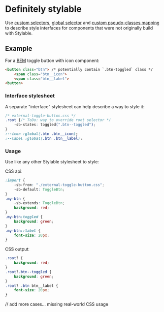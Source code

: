 # Definitely stylable

Use [custom selectors](./custom-selectors), [global selector](./global-selectors.md) and [custom pseudo-classes mapping](./pseudo-classes.md) to describe style interfaces for components that were not originally build with Stylable.

## Example

For a [BEM](http://getbem.com/) toggle button with icon component:
```html
<button class="btn"> /* potentially contain `.btn-toggled` class */
    <span class="btn__icon">
    <span class="btn__label">
<button>
```

### Interface stylesheet

A separate "interface" stylesheet can help describe a way to style it:
```css
/* external-toggle-button.css */
.root {/* ToDo: way to override root selector */
    -sb-states: toggled(".btn--toggled");
}
:--icon :global(.btn .btn__icon);
:--label :global(.btn .btn__label);
```

### Usage

Use like any other Stylable stylesheet to style:

CSS api:
```css
:import {
    -sb-from: "./external-toggle-button.css";
    -sb-default: ToggleBtn;
}
.my-btn { 
    -sb-extends: ToggleBtn;
    background: red;
}
.my-btn:toggled {
    background: green;
}
.my-btn::label {
    font-size: 20px;
}
```

CSS output:
```css
.root? { 
    background: red;
}
.root?.btn--toggled {
    background: green;
}
.root? .btn btn__label {
    font-size: 20px;
}
```


// add more cases... missing real-world CSS usage